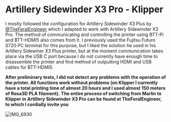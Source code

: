 # Artillery Sidewinder X3 Pro - Klipper

I mostly followed the configuration for Artillery Sidewinder X3 Plus by [@TheFeralEngineer](https://github.com/TheFeralEngineer) which I adapted to work with Artillery Sidewinder X3 Pro. The method of communicating and controlling the printer using BTT-Pi and BTT-HDMI5 also comes from it. I previously used the Fujitsu Futuro S720 PC terminal for this purpose, but I liked the solution he used in his Artillery Sidewiner X3 Plus printer, but at the moment communication takes place via the USB C port because I do not currently have enough time to disassemble the printer and find method of outputting HDMI and USB cables for BTT-HDMI5.

**After preliminary tests, I did not detect any problems with the operation of the printer. All functions work without problems (on Klipper I currently have a total printing time of almost 20 hours and I used almost 150 meters of Rosa3D PLA filament).**
**The entire process of switching from Marlin to Klipper in Artillery Sidewinder X3 Pro can be found at TheFeralEngineer, to which I cordially invite you**

![IMG_6930](https://github.com/F1CU/Artillery_Sidewinder_X3_Pro-Klipper/assets/89723841/c7ae8167-c7ff-468a-a614-d0e2e42b2967)










